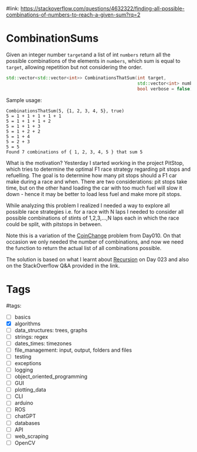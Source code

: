 #link: https://stackoverflow.com/questions/4632322/finding-all-possible-combinations-of-numbers-to-reach-a-given-sum?rq=2



# CombinationSums

Given an integer number `target`and a list of int `numbers` return all the possible combinations of the elements in `numbers`, which sum is equal to `target`, allowing repetition but not considering the order. 

````c++
std::vector<std::vector<int>> CombinationsThatSum(int target, 
                                                  std::vector<int> numbers, 
                                                  bool verbose = false)
````

Sample usage: 

```
CombinationsThatSum(5, {1, 2, 3, 4, 5}, true)
5 = 1 + 1 + 1 + 1 + 1 
5 = 1 + 1 + 1 + 2 
5 = 1 + 1 + 3 
5 = 1 + 2 + 2 
5 = 1 + 4 
5 = 2 + 3 
5 = 5 
Found 7 combinations of { 1, 2, 3, 4, 5 } that sum 5
```

What is the motivation? Yesterday I started working in the project PitStop, which tries to determine the optimal F1 race strategy regarding pit stops and refuelling. The goal is to determine how many pit stops should a F1 car make during a race and when. There are two considerations: pit stops take time, but on the other hand loading the car with too much fuel will slow it down - hence it may be better to load less fuel and make more pit stops.

While analyzing this problem I realized I needed a way to explore all possible race strategies i.e. for a race with N laps I needed to consider all possible combinations of stints of 1,2,3,...,N laps each in which the race could be split, with pitstops in between. 

Note this is a variation of the [CoinChange](https://github.com/mhered/cpp_100daysofcode/tree/main/code/Day010_05-04-23/CoinChange) problem from Day010. On that occasion we only needed the number of combinations, and now we need the function to return the actual list of all combinations possible. 

The solution is based on what I learnt about [Recursion](https://github.com/mhered/cpp_100daysofcode/tree/main/code/Day023_18-04-23/Recursion) on Day 023 and also on the StackOverflow Q&A provided in the link.

# Tags

#tags: 
- [ ] basics
- [x] algorithms
- [ ] data_structures: trees, graphs
- [ ] strings: regex
- [ ] dates_times: timezones
- [ ] file_management: input, output, folders and files
- [ ] testing
- [ ] exceptions
- [ ] logging
- [ ] object_oriented_programming
- [ ] GUI
- [ ] plotting_data
- [ ] CLI
- [ ] arduino
- [ ] ROS
- [ ] chatGPT
- [ ] databases
- [ ] API
- [ ] web_scraping
- [ ] OpenCV